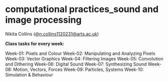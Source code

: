 # computational practices_sound and image processing
 
 Nikita Collins (@n.collins1120231@arts.ac.uk)

**Class tasks for every week:**

Week-01: Pixels and Colour
Week-02: Manipulating and Analyzing Pixels
Week-03: Vector Graphics
Week-04: Filtering Images
Week-05: Convolution and Dithering
Week-06: Digital Sound
Week-07: Synthesizing Sound
Week-08: Motion, Vectors, Forces
Week-09: Particles, Systems
Week-10: Simulation & Behaviour
